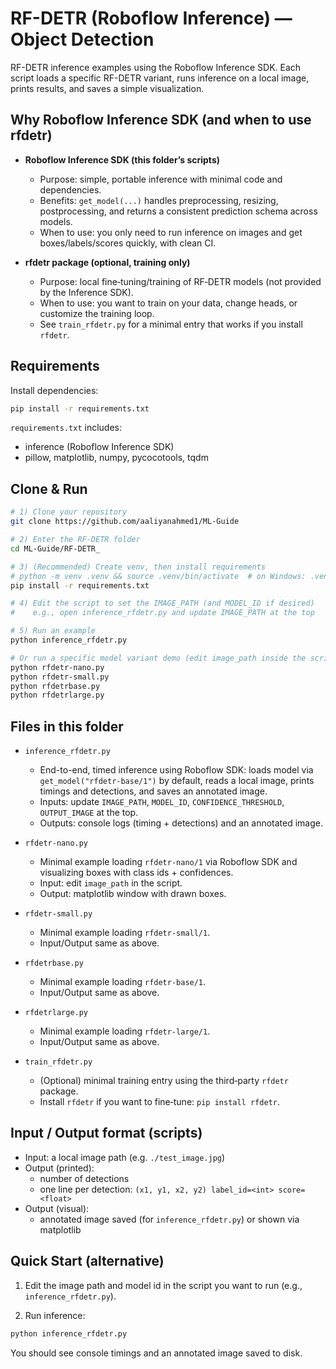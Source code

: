 # RF-DETR (Roboflow Inference) — Object Detection

RF-DETR inference examples using the Roboflow Inference SDK. Each script
loads a specific RF-DETR variant, runs inference on a local image, prints
results, and saves a simple visualization.

## Why Roboflow Inference SDK (and when to use rfdetr)

- **Roboflow Inference SDK (this folder’s scripts)**
  - Purpose: simple, portable inference with minimal code and dependencies.
  - Benefits: `get_model(...)` handles preprocessing, resizing, postprocessing, and
    returns a consistent prediction schema across models.
  - When to use: you only need to run inference on images and get boxes/labels/scores
    quickly, with clean CI.

- **rfdetr package (optional, training only)**
  - Purpose: local fine‑tuning/training of RF‑DETR models (not provided by the
    Inference SDK).
  - When to use: you want to train on your data, change heads, or customize the
    training loop.
  - See `train_rfdetr.py` for a minimal entry that works if you install `rfdetr`.

## Requirements

Install dependencies:

```bash
pip install -r requirements.txt
```

`requirements.txt` includes:
- inference (Roboflow Inference SDK)
- pillow, matplotlib, numpy, pycocotools, tqdm

## Clone & Run

```bash
# 1) Clone your repository
git clone https://github.com/aaliyanahmed1/ML-Guide

# 2) Enter the RF-DETR folder
cd ML-Guide/RF-DETR_

# 3) (Recommended) Create venv, then install requirements
# python -m venv .venv && source .venv/bin/activate  # on Windows: .venv\Scripts\activate
pip install -r requirements.txt

# 4) Edit the script to set the IMAGE_PATH (and MODEL_ID if desired)
#    e.g., open inference_rfdetr.py and update IMAGE_PATH at the top

# 5) Run an example
python inference_rfdetr.py

# Or run a specific model variant demo (edit image_path inside the script first)
python rfdetr-nano.py
python rfdetr-small.py
python rfdetrbase.py
python rfdetrlarge.py
```

## Files in this folder

- `inference_rfdetr.py`
  - End-to-end, timed inference using Roboflow SDK: loads model via
    `get_model("rfdetr-base/1")` by default, reads a local image, prints timings
    and detections, and saves an annotated image.
  - Inputs: update `IMAGE_PATH`, `MODEL_ID`, `CONFIDENCE_THRESHOLD`, `OUTPUT_IMAGE` at the top.
  - Outputs: console logs (timing + detections) and an annotated image.

- `rfdetr-nano.py`
  - Minimal example loading `rfdetr-nano/1` via Roboflow SDK and visualizing
    boxes with class ids + confidences.
  - Input: edit `image_path` in the script.
  - Output: matplotlib window with drawn boxes.

- `rfdetr-small.py`
  - Minimal example loading `rfdetr-small/1`.
  - Input/Output same as above.

- `rfdetrbase.py`
  - Minimal example loading `rfdetr-base/1`.
  - Input/Output same as above.

- `rfdetrlarge.py`
  - Minimal example loading `rfdetr-large/1`.
  - Input/Output same as above.

- `train_rfdetr.py`
  - (Optional) minimal training entry using the third‑party `rfdetr` package.
  - Install `rfdetr` if you want to fine‑tune: `pip install rfdetr`.

## Input / Output format (scripts)

- Input: a local image path (e.g. `./test_image.jpg`)
- Output (printed):
  - number of detections
  - one line per detection: `(x1, y1, x2, y2) label_id=<int> score=<float>`
- Output (visual):
  - annotated image saved (for `inference_rfdetr.py`) or shown via matplotlib

## Quick Start (alternative)

1) Edit the image path and model id in the script you want to run
   (e.g., `inference_rfdetr.py`).

2) Run inference:

```bash
python inference_rfdetr.py
```

You should see console timings and an annotated image saved to disk.